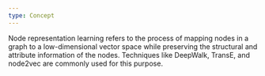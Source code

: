 ```yaml
---
type: Concept
---
```


Node representation learning refers to the process of mapping nodes in a graph to a low-dimensional vector space while preserving the structural and attribute information of the nodes. Techniques like DeepWalk, TransE, and node2vec are commonly used for this purpose.